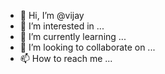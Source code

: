 - 👋 Hi, I’m @vijay
- 👀 I’m interested in ...
- 🌱 I’m currently learning ...
- 💞️ I’m looking to collaborate on ...
- 📫 How to reach me ...

<!---
vijayluc/vijayluc is a ✨ special ✨ repository because its `README.md` (this file) appears on your GitHub profile.
You can click the Preview link to take a look at your changes.
--->
